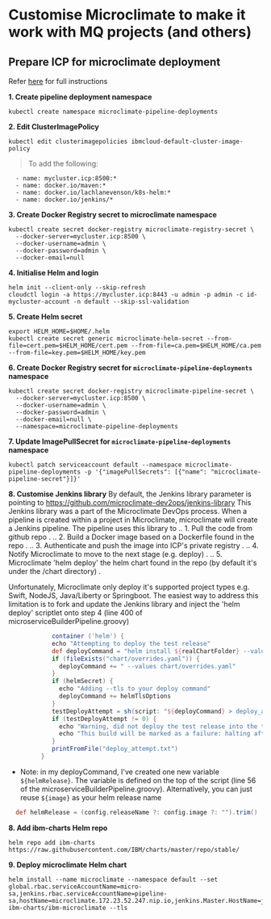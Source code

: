 # Customise Microclimate to make it work with MQ projects (and others)
## Prepare ICP for microclimate deployment
Refer [here](https://github.com/IBM/charts/tree/master/stable/ibm-microclimate) for full instructions

__1. Create pipeline deployment namespace__
```
kubectl create namespace microclimate-pipeline-deployments
```

__2. Edit ClusterImagePolicy__
```
kubectl edit clusterimagepolicies ibmcloud-default-cluster-image-policy

```
> To add the following:
```
  - name: mycluster.icp:8500:*
  - name: docker.io/maven:*
  - name: docker.io/lachlanevenson/k8s-helm:*
  - name: docker.io/jenkins/*
```

__3. Create Docker Registry secret to microclimate namespace__
```
kubectl create secret docker-registry microclimate-registry-secret \
  --docker-server=mycluster.icp:8500 \
  --docker-username=admin \
  --docker-password=admin \
  --docker-email=null
```

__4. Initialise Helm and login__
```
helm init --client-only --skip-refresh
cloudctl login -a https://mycluster.icp:8443 -u admin -p admin -c id-mycluster-account -n default --skip-ssl-validation
```

__5. Create Helm secret__
```
export HELM_HOME=$HOME/.helm
kubectl create secret generic microclimate-helm-secret --from-file=cert.pem=$HELM_HOME/cert.pem --from-file=ca.pem=$HELM_HOME/ca.pem --from-file=key.pem=$HELM_HOME/key.pem
```

__6. Create Docker Registry secret for `microclimate-pipeline-deployments` namespace__
```
kubectl create secret docker-registry microclimate-pipeline-secret \
  --docker-server=mycluster.icp:8500 \
  --docker-username=admin \
  --docker-password=admin \
  --docker-email=null \
  --namespace=microclimate-pipeline-deployments
```

__7. Update ImagePullSecret for `microclimate-pipeline-deployments` namespace__
```
kubectl patch serviceaccount default --namespace microclimate-pipeline-deployments -p '{"imagePullSecrets": [{"name": "microclimate-pipeline-secret"}]}'
```

__8. Customise Jenkins library__
By default, the Jenkins library parameter is pointing to https://github.com/microclimate-dev2ops/jenkins-library
This Jenkins library was a part of the Microclimate DevOps process. When a pipeline is created within a project in Microclimate, microclimate will create a Jenkins pipeline. The pipeline uses this library to
.. 1. Pull the code from github repo . 
.. 2. Build a Docker image based on a Dockerfile found in the repo . 
.. 3. Authenticate and push the image into ICP's private registry . 
.. 4. Notify Microclimate to move to the next stage (e.g. deploy) . 
.. 5. Microclimate 'helm deploy' the helm chart found in the repo (by default it's under the /chart directory) . 

Unfortunately, Microclimate only deploy it's supported project types e.g. Swift, NodeJS, Java/Liberty or Springboot. The easiest way to address this limitation is to fork and update the Jenkins library and inject the 'helm deploy' scriptlet onto step 4 (line 400 of microserviceBuilderPipeline.groovy)

```groovy
            container ('helm') {
            echo "Attempting to deploy the test release"
            def deployCommand = "helm install ${realChartFolder} --values pipeline.yaml --namespace ${namespace} --name ${helmRelease}"
            if (fileExists("chart/overrides.yaml")) {
              deployCommand += " --values chart/overrides.yaml"
            }
            if (helmSecret) {
              echo "Adding --tls to your deploy command"
              deployCommand += helmTlsOptions
            }
            testDeployAttempt = sh(script: "${deployCommand} > deploy_attempt.txt", returnStatus: true)
            if (testDeployAttempt != 0) {
              echo "Warning, did not deploy the test release into the test namespace successfully, error code is: ${testDeployAttempt}" 
              echo "This build will be marked as a failure: halting after the deletion of the test namespace."
            }
            printFromFile("deploy_attempt.txt")
         }
```

* Note: in my deployCommand, I've created one new variable `${helmRelease}`. The variable is defined on the top of the script (line 56 of the microserviceBuilderPipeline.groovy). Alternatively, you can just reuse `${image}` as your helm release name
```groovy
  def helmRelease = (config.releaseName ?: config.image ?: "").trim()
```



__8. Add ibm-charts Helm repo__
```
helm repo add ibm-charts https://raw.githubusercontent.com/IBM/charts/master/repo/stable/
```

__9. Deploy microclimate Helm chart__
```
helm install --name microclimate --namespace default --set global.rbac.serviceAccountName=micro-sa,jenkins.rbac.serviceAccountName=pipeline-sa,hostName=microclimate.172.23.52.247.nip.io,jenkins.Master.HostName=jenkins.172.23.52.247.nip.io ibm-charts/ibm-microclimate --tls
```

